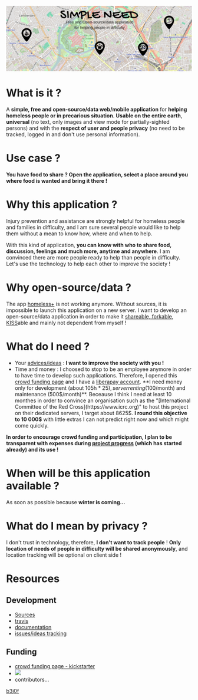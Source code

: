 [![](https://github.com/b3j0f/simpleneed/raw/master/static/images/banner.png)](https://b3j0f.github.io/simpleneed/)

# What is it ?
A **simple, free and open-source/data web/mobile application** for **helping homeless people or in precarious situation**. **Usable on the entire earth**, **universal** (no text, only images and view mode for partially-sighted persons) and with the **respect of user and people privacy** (no need to be tracked, logged in and don't use personal information).

# Use case ?
**You have food to share ? Open the application, select a place around you where food is wanted and bring it there !**

# Why this application ?
Injury prevention and assistance are strongly helpful for homeless people and families in difficulty, and I am sure several people would like to help them without a mean to know how, where and when to help.

With this kind of application, **you can know with who to share food, discussion, feelings and much more, anytime and anywhere**. I am convinced there are more people ready to help than people in difficulty. Let's use the technology to help each other to improve the society !

# Why open-source/data ?
The app [homeless+](http://homeless.com) is not working anymore. Without sources, it is impossible to launch this application on a new server. I want to develop an open-source/data application in order to make it [shareable, forkable](https://github.com/b3j0f/simpleneed/), [KISS](https://en.wikipedia.org/wiki/KISS_principle)able and mainly not dependent from myself !

# What do I need ?
- Your [advices/ideas](https://github.com/b3j0f/simpleneed/issues) : **I want to improve the society with you !**
- Time and money : I choosed to stop to be an employee anymore in order to have time to develop such applications. Therefore, I opened this [crowd funding page](https://www.kickstarter.com/projects/b3j0f/1289896395) and I have a [liberapay account](https://liberapay.com/b3j0f/donate). **I need money only for development (about 105h * 25$), server renting (100$/month) and maintenance (500$/month)**. Beceause I think I need at least 10 monthes in order to convince an organisation such as the "[International Committee of the Red Cross](https://www.icrc.org)" to host this project on their dedicated servers, I target about 8625$. **I round this objective to 10 000$** with little extras I can not predict right now and which might come quickly.

**In order to encourage crowd funding and participation, I plan to be transparent with expenses during [project progress](https://b3j0f.github.io/simpleneed/) (which has started already) and its use !**

# When will be this application available ?
As soon as possible because **winter is coming...**

# What do I mean by privacy ?
I don't trust in technology, therefore, **I don't want to track people** ! **Only location of needs of people in difficulty will be shared anonymously**, and location tracking will be optional on client side !

# Resources

## Development

- [Sources](https://github.com/b3j0f/simpleneed)
- [travis](https://travis.com/b3j0f/simpleneed)
- [documentation](https://readthedocs.com/b3j0f/simpleneed)
- [issues/ideas tracking](https://github.com/b3j0f/simpleneed/issues)

## Funding

- [crowd funding page - kickstarter](https://www.kickstarter.com/projects/b3j0f/1289896395)
- [![](https://liberapay.com/assets/widgets/donate.svg)](https://liberapay.com/b3j0f/donate)
- contributors...

[b3j0f](https://github.com/b3j0f)
